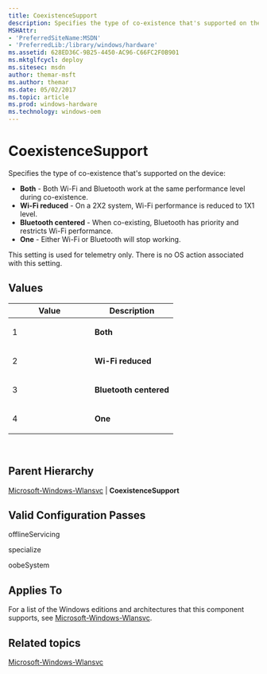 ```yaml
---
title: CoexistenceSupport
description: Specifies the type of co-existence that's supported on the device Both - Both Wi-Fi and Bluetooth work at the same performance level during co-existence.Wi-Fi reduced - On a 2X2 system, Wi-Fi performance is reduced to 1X1 level.Bluetooth centered - When co-existing, Bluetooth has priority and restricts Wi-Fi performance.One - Either Wi-Fi or Bluetooth will stop working.
MSHAttr:
- 'PreferredSiteName:MSDN'
- 'PreferredLib:/library/windows/hardware'
ms.assetid: 628ED36C-9B25-4450-AC96-C66FC2F0B901
ms.mktglfcycl: deploy
ms.sitesec: msdn
author: themar-msft
ms.author: themar
ms.date: 05/02/2017
ms.topic: article
ms.prod: windows-hardware
ms.technology: windows-oem
---
```


# CoexistenceSupport


Specifies the type of co-existence that's supported on the device:

-   **Both** - Both Wi-Fi and Bluetooth work at the same performance level during co-existence.
-   **Wi-Fi reduced** - On a 2X2 system, Wi-Fi performance is reduced to 1X1 level.
-   **Bluetooth centered** - When co-existing, Bluetooth has priority and restricts Wi-Fi performance.
-   **One** - Either Wi-Fi or Bluetooth will stop working.

This setting is used for telemetry only. There is no OS action associated with this setting.

## Values


<table>
<colgroup>
<col width="50%" />
<col width="50%" />
</colgroup>
<thead>
<tr class="header">
<th>Value</th>
<th>Description</th>
</tr>
</thead>
<tbody>
<tr class="odd">
<td><p>1</p></td>
<td><strong>Both</strong></td>
</tr>
<tr class="even">
<td><p>2</p></td>
<td><strong>Wi-Fi reduced</strong></td>
</tr>
<tr class="odd">
<td><p>3</p></td>
<td><strong>Bluetooth centered</strong></td>
</tr>
<tr class="even">
<td><p>4</p></td>
<td><strong>One</strong></td>
</tr>
</tbody>
</table>

 

## Parent Hierarchy


[Microsoft-Windows-Wlansvc](microsoft-windows-wlansvc.md) | **CoexistenceSupport**

## Valid Configuration Passes


offlineServicing

specialize

oobeSystem

## Applies To


For a list of the Windows editions and architectures that this component supports, see [Microsoft-Windows-Wlansvc](microsoft-windows-wlansvc.md).

## Related topics


[Microsoft-Windows-Wlansvc](microsoft-windows-wlansvc.md)

 

 







